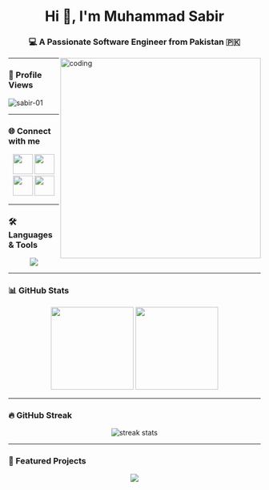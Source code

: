 <h1 align="center">Hi 👋, I'm Muhammad Sabir</h1>
<h3 align="center">💻 A Passionate Software Engineer from Pakistan 🇵🇰</h3>

<img align="right" alt="coding" width="400" src="https://user-images.githubusercontent.com/55389276/140866485-8fb1c876-9a8f-4d6a-98dc-08c4981eaf70.gif">

---

### 👀 Profile Views  
<p align="left"> <img src="https://komarev.com/ghpvc/?username=sabir-01&label=Profile%20views&color=0e75b6&style=flat" alt="sabir-01" /> </p>

---

### 🌐 Connect with me  
<p align="center">
<a href="https://www.linkedin.com/in/sabir01/" target="blank"><img src="https://skillicons.dev/icons?i=linkedin" height="40" /></a>
<a href="https://www.facebook.com/MSABIR0" target="blank"><img src="https://skillicons.dev/icons?i=facebook" height="40" /></a>
<a href="https://www.instagram.com/msabir_01/" target="blank"><img src="https://skillicons.dev/icons?i=instagram" height="40" /></a>
<a href="https://www.youtube.com/channel/UCWmsIBPAlYRKU87bBwuml9g" target="blank"><img src="https://skillicons.dev/icons?i=youtube" height="40" /></a>
</p>

---

### 🛠️ Languages & Tools  
<p align="center">
<img src="https://skillicons.dev/icons?i=c,cpp,cs,java,html,css,js,mysql,mongodb,dotnet,git,bootstrap" />
</p>

---

### 📊 GitHub Stats  
<p align="center">
  <img src="https://github-readme-stats.vercel.app/api?username=sabir-01&show_icons=true&theme=radical" height="165"/>
  <img src="https://github-readme-stats.vercel.app/api/top-langs/?username=sabir-01&layout=compact&theme=radical" height="165"/>
</p>

---

### 🔥 GitHub Streak  
<p align="center">
  <img src="https://github-readme-streak-stats.herokuapp.com/?user=sabir-01&theme=radical" alt="streak stats" />
</p>

---

### 📌 Featured Projects  
<p align="center">
  <a href="https://portfolio-gray-psi-qynls6gbbe.vercel.app/" target="_blank">
    <img src="https://img.shields.io/badge/My%20Portfolio-%2312100E.svg?&style=for-the-badge&logo=vercel&logoColor=white" />
  </a>
</p>

